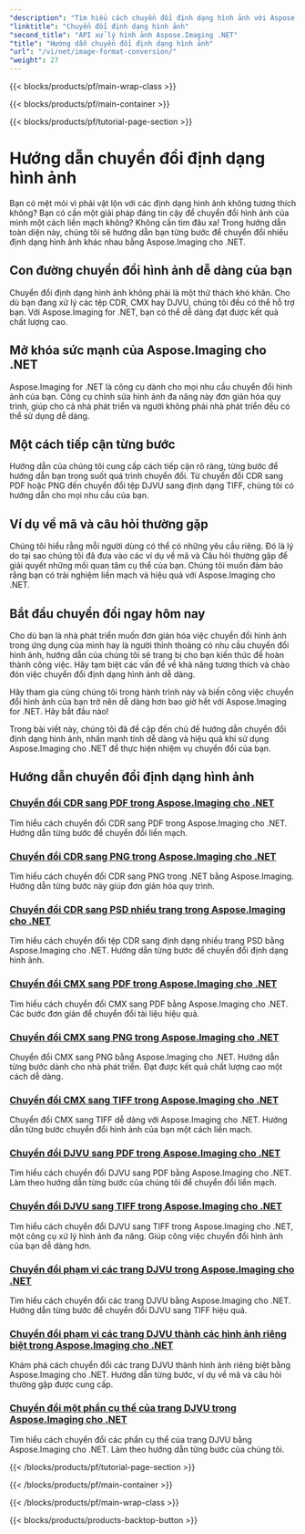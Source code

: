```yaml
---
"description": "Tìm hiểu cách chuyển đổi định dạng hình ảnh với Aspose.Imaging cho .NET. Chuyển đổi CDR, CMX, DJVU và nhiều định dạng khác một cách liền mạch. Hướng dẫn chuyên gia để có kết quả hoàn hảo"
"linktitle": "Chuyển đổi định dạng hình ảnh"
"second_title": "API xử lý hình ảnh Aspose.Imaging .NET"
"title": "Hướng dẫn chuyển đổi định dạng hình ảnh"
"url": "/vi/net/image-format-conversion/"
"weight": 27
---
```


{{< blocks/products/pf/main-wrap-class >}}

{{< blocks/products/pf/main-container >}}

{{< blocks/products/pf/tutorial-page-section >}}

# Hướng dẫn chuyển đổi định dạng hình ảnh


Bạn có mệt mỏi vì phải vật lộn với các định dạng hình ảnh không tương thích không? Bạn có cần một giải pháp đáng tin cậy để chuyển đổi hình ảnh của mình một cách liền mạch không? Không cần tìm đâu xa! Trong hướng dẫn toàn diện này, chúng tôi sẽ hướng dẫn bạn từng bước để chuyển đổi nhiều định dạng hình ảnh khác nhau bằng Aspose.Imaging cho .NET.

## Con đường chuyển đổi hình ảnh dễ dàng của bạn

Chuyển đổi định dạng hình ảnh không phải là một thử thách khó khăn. Cho dù bạn đang xử lý các tệp CDR, CMX hay DJVU, chúng tôi đều có thể hỗ trợ bạn. Với Aspose.Imaging for .NET, bạn có thể dễ dàng đạt được kết quả chất lượng cao.

## Mở khóa sức mạnh của Aspose.Imaging cho .NET

Aspose.Imaging for .NET là công cụ dành cho mọi nhu cầu chuyển đổi hình ảnh của bạn. Công cụ chỉnh sửa hình ảnh đa năng này đơn giản hóa quy trình, giúp cho cả nhà phát triển và người không phải nhà phát triển đều có thể sử dụng dễ dàng.

## Một cách tiếp cận từng bước

Hướng dẫn của chúng tôi cung cấp cách tiếp cận rõ ràng, từng bước để hướng dẫn bạn trong suốt quá trình chuyển đổi. Từ chuyển đổi CDR sang PDF hoặc PNG đến chuyển đổi tệp DJVU sang định dạng TIFF, chúng tôi có hướng dẫn cho mọi nhu cầu của bạn.

## Ví dụ về mã và câu hỏi thường gặp

Chúng tôi hiểu rằng mỗi người dùng có thể có những yêu cầu riêng. Đó là lý do tại sao chúng tôi đã đưa vào các ví dụ về mã và Câu hỏi thường gặp để giải quyết những mối quan tâm cụ thể của bạn. Chúng tôi muốn đảm bảo rằng bạn có trải nghiệm liền mạch và hiệu quả với Aspose.Imaging cho .NET.

## Bắt đầu chuyển đổi ngay hôm nay

Cho dù bạn là nhà phát triển muốn đơn giản hóa việc chuyển đổi hình ảnh trong ứng dụng của mình hay là người thỉnh thoảng có nhu cầu chuyển đổi hình ảnh, hướng dẫn của chúng tôi sẽ trang bị cho bạn kiến thức để hoàn thành công việc. Hãy tạm biệt các vấn đề về khả năng tương thích và chào đón việc chuyển đổi định dạng hình ảnh dễ dàng.

Hãy tham gia cùng chúng tôi trong hành trình này và biến công việc chuyển đổi hình ảnh của bạn trở nên dễ dàng hơn bao giờ hết với Aspose.Imaging for .NET. Hãy bắt đầu nào!

Trong bài viết này, chúng tôi đã đề cập đến chủ đề hướng dẫn chuyển đổi định dạng hình ảnh, nhấn mạnh tính dễ dàng và hiệu quả khi sử dụng Aspose.Imaging cho .NET để thực hiện nhiệm vụ chuyển đổi của bạn.

## Hướng dẫn chuyển đổi định dạng hình ảnh
### [Chuyển đổi CDR sang PDF trong Aspose.Imaging cho .NET](./convert-cdr-to-pdf/)
Tìm hiểu cách chuyển đổi CDR sang PDF trong Aspose.Imaging cho .NET. Hướng dẫn từng bước để chuyển đổi liền mạch.
### [Chuyển đổi CDR sang PNG trong Aspose.Imaging cho .NET](./convert-cdr-to-png/)
Tìm hiểu cách chuyển đổi CDR sang PNG trong .NET bằng Aspose.Imaging. Hướng dẫn từng bước này giúp đơn giản hóa quy trình.
### [Chuyển đổi CDR sang PSD nhiều trang trong Aspose.Imaging cho .NET](./convert-cdr-to-psd-multipage/)
Tìm hiểu cách chuyển đổi tệp CDR sang định dạng nhiều trang PSD bằng Aspose.Imaging cho .NET. Hướng dẫn từng bước để chuyển đổi định dạng hình ảnh.
### [Chuyển đổi CMX sang PDF trong Aspose.Imaging cho .NET](./convert-cmx-to-pdf/)
Tìm hiểu cách chuyển đổi CMX sang PDF bằng Aspose.Imaging cho .NET. Các bước đơn giản để chuyển đổi tài liệu hiệu quả.
### [Chuyển đổi CMX sang PNG trong Aspose.Imaging cho .NET](./convert-cmx-to-png/)
Chuyển đổi CMX sang PNG bằng Aspose.Imaging cho .NET. Hướng dẫn từng bước dành cho nhà phát triển. Đạt được kết quả chất lượng cao một cách dễ dàng.
### [Chuyển đổi CMX sang TIFF trong Aspose.Imaging cho .NET](./convert-cmx-to-tiff/)
Chuyển đổi CMX sang TIFF dễ dàng với Aspose.Imaging cho .NET. Hướng dẫn từng bước chuyển đổi hình ảnh của bạn một cách liền mạch.
### [Chuyển đổi DJVU sang PDF trong Aspose.Imaging cho .NET](./convert-djvu-to-pdf/)
Tìm hiểu cách chuyển đổi DJVU sang PDF bằng Aspose.Imaging cho .NET. Làm theo hướng dẫn từng bước của chúng tôi để chuyển đổi liền mạch.
### [Chuyển đổi DJVU sang TIFF trong Aspose.Imaging cho .NET](./convert-djvu-to-tiff/)
Tìm hiểu cách chuyển đổi DJVU sang TIFF trong Aspose.Imaging cho .NET, một công cụ xử lý hình ảnh đa năng. Giúp công việc chuyển đổi hình ảnh của bạn dễ dàng hơn.
### [Chuyển đổi phạm vi các trang DJVU trong Aspose.Imaging cho .NET](./convert-range-of-djvu-pages/)
Tìm hiểu cách chuyển đổi các trang DJVU bằng Aspose.Imaging cho .NET. Hướng dẫn từng bước để chuyển đổi DJVU sang TIFF hiệu quả.
### [Chuyển đổi phạm vi các trang DJVU thành các hình ảnh riêng biệt trong Aspose.Imaging cho .NET](./convert-range-of-djvu-pages-to-separate-images/)
Khám phá cách chuyển đổi các trang DJVU thành hình ảnh riêng biệt bằng Aspose.Imaging cho .NET. Hướng dẫn từng bước, ví dụ về mã và câu hỏi thường gặp được cung cấp.
### [Chuyển đổi một phần cụ thể của trang DJVU trong Aspose.Imaging cho .NET](./convert-specific-portion-of-djvu-page/)
Tìm hiểu cách chuyển đổi các phần cụ thể của trang DJVU bằng Aspose.Imaging cho .NET. Làm theo hướng dẫn từng bước của chúng tôi.

{{< /blocks/products/pf/tutorial-page-section >}}

{{< /blocks/products/pf/main-container >}}

{{< /blocks/products/pf/main-wrap-class >}}

{{< blocks/products/products-backtop-button >}}